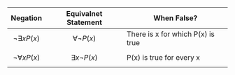 | Negation    | Equivalnet Statement | When False? |
| :---: | :---: | --- |
| $$\neg \exists xP(x)$$ | $$\forall \neg P(x)$$ | There is x for which P(x) is true |
| $$\neg \forall xP(x)$$ | $$\exists x\neg P(x)$$ | P(x) is true for every x |


